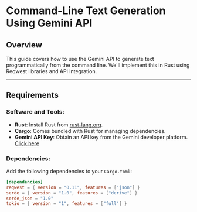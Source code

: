 # Command-Line Text Generation Using Gemini API

## Overview
This guide covers how to use the Gemini API to generate text programmatically from the command line. We'll implement this in Rust using Reqwest libraries and API integration.

---

## Requirements
### Software and Tools:
- **Rust**: Install Rust from [rust-lang.org](https://www.rust-lang.org/).
- **Cargo**: Comes bundled with Rust for managing dependencies.
- **Gemini API Key**: Obtain an API key from the Gemini developer platform. [Click here](https://aistudio.google.com/app/apikey)

### Dependencies:
Add the following dependencies to your `Cargo.toml`:
```toml
[dependencies]
reqwest = { version = "0.11", features = ["json"] }
serde = { version = "1.0", features = ["derive"] }
serde_json = "1.0"
tokio = { version = "1", features = ["full"] }
